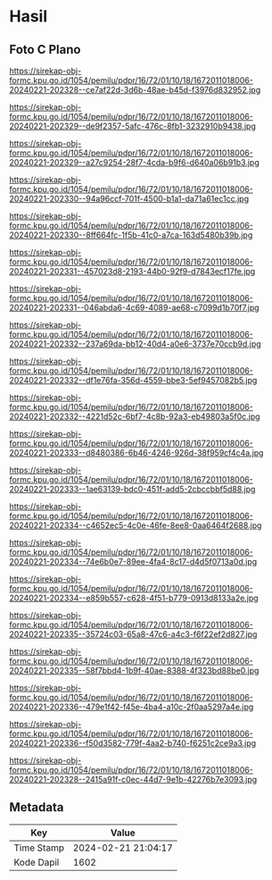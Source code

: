 # Hasil

## Foto C Plano

https://sirekap-obj-formc.kpu.go.id/1054/pemilu/pdpr/16/72/01/10/18/1672011018006-20240221-202328--ce7af22d-3d6b-48ae-b45d-f3976d832952.jpg

https://sirekap-obj-formc.kpu.go.id/1054/pemilu/pdpr/16/72/01/10/18/1672011018006-20240221-202329--de9f2357-5afc-476c-8fb1-3232910b9438.jpg

https://sirekap-obj-formc.kpu.go.id/1054/pemilu/pdpr/16/72/01/10/18/1672011018006-20240221-202329--a27c9254-28f7-4cda-b9f6-d640a06b91b3.jpg

https://sirekap-obj-formc.kpu.go.id/1054/pemilu/pdpr/16/72/01/10/18/1672011018006-20240221-202330--94a96ccf-701f-4500-b1a1-da71a61ec1cc.jpg

https://sirekap-obj-formc.kpu.go.id/1054/pemilu/pdpr/16/72/01/10/18/1672011018006-20240221-202330--8ff664fc-1f5b-41c0-a7ca-163d5480b39b.jpg

https://sirekap-obj-formc.kpu.go.id/1054/pemilu/pdpr/16/72/01/10/18/1672011018006-20240221-202331--457023d8-2193-44b0-92f9-d7843ecf17fe.jpg

https://sirekap-obj-formc.kpu.go.id/1054/pemilu/pdpr/16/72/01/10/18/1672011018006-20240221-202331--046abda6-4c69-4089-ae68-c7099d1b70f7.jpg

https://sirekap-obj-formc.kpu.go.id/1054/pemilu/pdpr/16/72/01/10/18/1672011018006-20240221-202332--237a69da-bb12-40d4-a0e6-3737e70ccb9d.jpg

https://sirekap-obj-formc.kpu.go.id/1054/pemilu/pdpr/16/72/01/10/18/1672011018006-20240221-202332--df1e76fa-356d-4559-bbe3-5ef9457082b5.jpg

https://sirekap-obj-formc.kpu.go.id/1054/pemilu/pdpr/16/72/01/10/18/1672011018006-20240221-202332--4221d52c-6bf7-4c8b-92a3-eb49803a5f0c.jpg

https://sirekap-obj-formc.kpu.go.id/1054/pemilu/pdpr/16/72/01/10/18/1672011018006-20240221-202333--d8480386-6b46-4246-926d-38f959cf4c4a.jpg

https://sirekap-obj-formc.kpu.go.id/1054/pemilu/pdpr/16/72/01/10/18/1672011018006-20240221-202333--1ae63139-bdc0-451f-add5-2cbccbbf5d88.jpg

https://sirekap-obj-formc.kpu.go.id/1054/pemilu/pdpr/16/72/01/10/18/1672011018006-20240221-202334--c4652ec5-4c0e-46fe-8ee8-0aa6464f2688.jpg

https://sirekap-obj-formc.kpu.go.id/1054/pemilu/pdpr/16/72/01/10/18/1672011018006-20240221-202334--74e6b0e7-89ee-4fa4-8c17-d4d5f0713a0d.jpg

https://sirekap-obj-formc.kpu.go.id/1054/pemilu/pdpr/16/72/01/10/18/1672011018006-20240221-202334--e859b557-c628-4f51-b779-0913d8133a2e.jpg

https://sirekap-obj-formc.kpu.go.id/1054/pemilu/pdpr/16/72/01/10/18/1672011018006-20240221-202335--35724c03-65a8-47c6-a4c3-f6f22ef2d827.jpg

https://sirekap-obj-formc.kpu.go.id/1054/pemilu/pdpr/16/72/01/10/18/1672011018006-20240221-202335--58f7bbd4-1b9f-40ae-8388-4f323bd88be0.jpg

https://sirekap-obj-formc.kpu.go.id/1054/pemilu/pdpr/16/72/01/10/18/1672011018006-20240221-202336--479e1f42-f45e-4ba4-a10c-2f0aa5297a4e.jpg

https://sirekap-obj-formc.kpu.go.id/1054/pemilu/pdpr/16/72/01/10/18/1672011018006-20240221-202336--f50d3582-779f-4aa2-b740-f6251c2ce9a3.jpg

https://sirekap-obj-formc.kpu.go.id/1054/pemilu/pdpr/16/72/01/10/18/1672011018006-20240221-202328--2415a91f-c0ec-44d7-9e1b-42276b7e3093.jpg


## Metadata

| Key        | Value               |
| ---------- | ------------------- |
| Time Stamp | 2024-02-21 21:04:17 |
| Kode Dapil | 1602                |



